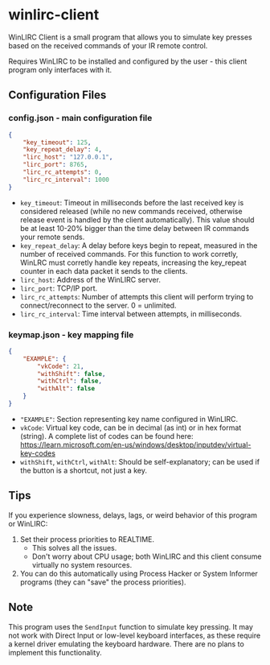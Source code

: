 # winlirc-client

WinLIRC Client is a small program that allows you to simulate key presses based on the received commands of your IR remote control.

Requires WinLIRC to be installed and configured by the user - this client program only interfaces with it.

## Configuration Files

### config.json - main configuration file

```json
{
    "key_timeout": 125,
    "key_repeat_delay": 4,
    "lirc_host": "127.0.0.1",
    "lirc_port": 8765,
    "lirc_rc_attempts": 0,
    "lirc_rc_interval": 1000
}
```

- `key_timeout`: Timeout in milliseconds before the last received key is considered released (while no new commands received, otherwise release event is handled by the client automatically). This value should be at least 10-20% bigger than the time delay between IR commands your remote sends.
- `key_repeat_delay`: A delay before keys begin to repeat, measured in the number of received commands. For this function to work corretly, WinLRC must corretly handle key repeats, increasing the key_repeat counter in each data packet it sends to the clients.
- `lirc_host`: Address of the WinLIRC server.
- `lirc_port`: TCP/IP port.
- `lirc_rc_attempts`: Number of attempts this client will perform trying to connect/reconnect to the server. 0 = unlimited.
- `lirc_rc_interval`: Time interval between attempts, in milliseconds.

### keymap.json - key mapping file

```json
{
    "EXAMPLE": {
        "vkCode": 21,
        "withShift": false,
        "withCtrl": false,
        "withAlt": false
    }
}
```

- `"EXAMPLE"`: Section representing key name configured in WinLIRC.
- `vkCode`: Virtual key code, can be in decimal (as int) or in hex format (string).
  A complete list of codes can be found here: https://learn.microsoft.com/en-us/windows/desktop/inputdev/virtual-key-codes
- `withShift`, `withCtrl`, `withAlt`: Should be self-explanatory; can be used if the button is a shortcut, not just a key.

## Tips

If you experience slowness, delays, lags, or weird behavior of this program or WinLIRC:

1. Set their process priorities to REALTIME.
   - This solves all the issues.
   - Don't worry about CPU usage; both WinLIRC and this client consume virtually no system resources.
2. You can do this automatically using Process Hacker or System Informer programs (they can "save" the process priorities).

## Note

This program uses the `SendInput` function to simulate key pressing. It may not work with Direct Input or low-level keyboard interfaces, as these require a kernel driver emulating the keyboard hardware. There are no plans to implement this functionality.
